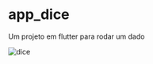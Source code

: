 # app_dice

Um projeto em flutter para rodar um dado

![dice](https://github.com/Melatoo/app_dice/assets/103614164/39d53edb-26d4-46e7-9221-cbc09b8c2236)
